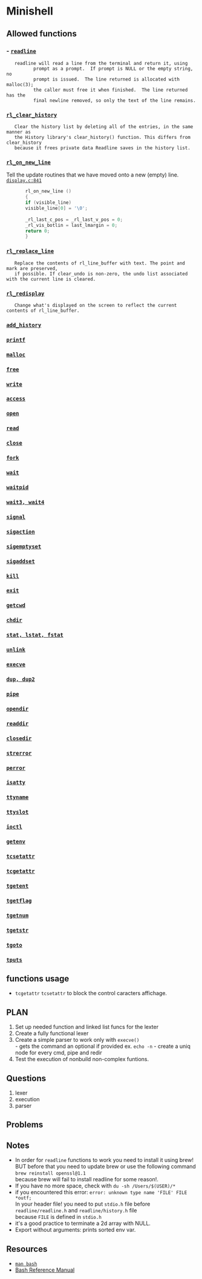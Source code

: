 # Minishell

## Allowed functions
### - [`readline`](https://man7.org/linux/man-pages/man3/readline.3.html)
       readline will read a line from the terminal and return it, using
              prompt as a prompt.  If prompt is NULL or the empty string, no
              prompt is issued.  The line returned is allocated with malloc(3);
              the caller must free it when finished.  The line returned has the
              final newline removed, so only the text of the line remains.
### [`rl_clear_history`](https://tiswww.case.edu/php/chet/readline/readline.html#:~:text=Function%3A%20void-,rl_clear_history,-(void))
       Clear the history list by deleting all of the entries, in the same manner as
       the History library's clear_history() function. This differs from clear_history
       because it frees private data Readline saves in the history list.
### [`rl_on_new_line`](https://tiswww.case.edu/php/chet/readline/readline.html#:~:text=Function%3A%20int-,rl_on_new_line,-(void))
Tell the update routines that we have moved onto a new (empty) line. [`display.c:841`](https://fossies.org/dox/fudgit_2.42beta/display_8c_source.html)
```c 
       rl_on_new_line ()
       {
       if (visible_line)
       visible_line[0] = '\0';
       
       _rl_last_c_pos = _rl_last_v_pos = 0;
       _rl_vis_botlin = last_lmargin = 0;
       return 0;
       }
```
### [`rl_replace_line`](https://tiswww.case.edu/php/chet/readline/readline.html#:~:text=Function%3A%20void-,rl_replace_line,-\(const%20char%20*text)
       Replace the contents of rl_line_buffer with text. The point and mark are preserved,
       if possible. If clear_undo is non-zero, the undo list associated with the current line is cleared.

### [`rl_redisplay`](https://tiswww.case.edu/php/chet/readline/readline.html#:~:text=Function%3A%20void-,rl_redisplay,-(void))
       Change what's displayed on the screen to reflect the current contents of rl_line_buffer.
    
### [`add_history`](https://tiswww.case.edu/php/chet/readline/readline.html#:~:text=you%20must%20call-,add_history(),-to%20save%20the)
### [`printf`](https://man7.org/linux/man-pages/man3/printf.3.html)
### [`malloc`](https://man7.org/linux/man-pages/man3/free.3.html)
### [`free`](https://man7.org/linux/man-pages/man3/free.3p.html)
### [`write`](https://man7.org/linux/man-pages/man2/write.2.html)
### [`access`](https://man7.org/linux/man-pages/man2/access.2.html)
### [`open`](https://man7.org/linux/man-pages/man2/open.2.html)
### [`read`](https://man7.org/linux/man-pages/man2/read.2.html)
### [`close`](https://man7.org/linux/man-pages/man2/close.2.html)
### [`fork`](https://man7.org/linux/man-pages/man2/fork.2.html)
### [`wait`](https://man7.org/linux/man-pages/man2/wait.2.html)
### [`waitpid`](https://man7.org/linux/man-pages/man3/waitpid.3p.html)
### [`wait3, wait4`](https://man7.org/linux/man-pages/man2/wait3.2.html)
### [`signal`](https://man7.org/linux/man-pages/man2/signal.2.html)
### [`sigaction`](https://man7.org/linux/man-pages/man2/sigaction.2.html)
### [`sigemptyset`](https://man7.org/linux/man-pages/man3/sigemptyset.3p.html)
### [`sigaddset`](https://man7.org/linux/man-pages/man3/sigaddset.3p.html)
### [`kill`](https://man7.org/linux/man-pages/man2/kill.2.html)
### [`exit`](https://man7.org/linux/man-pages/man3/exit.3.html)
### [`getcwd`](https://man7.org/linux/man-pages/man3/getcwd.3.html)
### [`chdir`](https://man7.org/linux/man-pages/man2/chdir.2.html)
### [`stat, lstat, fstat`](https://man7.org/linux/man-pages/man2/lstat.2.html)
### [`unlink`](https://man7.org/linux/man-pages/man2/unlink.2.html)
### [`execve`](https://man7.org/linux/man-pages/man2/execve.2.html)
### [`dup, dup2`](https://man7.org/linux/man-pages/man2/dup.2.html)
### [`pipe`](https://man7.org/linux/man-pages/man2/pipe.2.html)
### [`opendir`](https://man7.org/linux/man-pages/man3/opendir.3.html)
### [`readdir`](https://man7.org/linux/man-pages/man3/readdir.3.html)
### [`closedir`](https://man7.org/linux/man-pages/man3/closedir.3.html)
### [`strerror`](https://man7.org/linux/man-pages/man3/strerror.3.html)
### [`perror`](https://man7.org/linux/man-pages/man3/perror.3.html)
### [`isatty`](https://man7.org/linux/man-pages/man3/isatty.3.html)
### [`ttyname`](https://man7.org/linux/man-pages/man3/ttyname.3.html)
### [`ttyslot`](https://man7.org/linux/man-pages/man3/ttyslot.3.html)
### [`ioctl`](https://man7.org/linux/man-pages/man2/ioctl.2.html)
### [`getenv`](https://man7.org/linux/man-pages/man3/getenv.3.html)
### [`tcsetattr`](https://man7.org/linux/man-pages/man3/tcsetattr.3p.html)
### [`tcgetattr`](https://man7.org/linux/man-pages/man3/tcgetattr.3p.html)
### [`tgetent`](https://www.freebsd.org/cgi/man.cgi?query=tgetent&sektion=3&apropos=0&manpath=freebsd)
### [`tgetflag`](https://linux.die.net/man/3/tgetflag)
### [`tgetnum`](https://linux.die.net/man/3/tgetnum)
### [`tgetstr`](https://linux.die.net/man/3/tgetstr)
### [`tgoto`](https://linux.die.net/man/3/tgoto)
### [`tputs`](https://linux.die.net/man/3/tputs)

## functions usage
- `tcgetattr` `tcsetattr` to block the control caracters affichage.

## PLAN
1. Set up needed function and linked list funcs for the lexter
2. Create a fully functional lexer
3. Create a simple parser to work only with `execve()` \
       - gets the command an optional if provided ex. `echo -n`
       - create a uniq node for every cmd, pipe and redir
4. Test the execution of nonbuild non-complex funtions.

## Questions
1. lexer
2. execution
3. parser

## Problems


## Notes
- In order for `readline` functions to work you need to install it using brew!
       BUT before that you need to update brew or use the following command `brew reinstall openssl@1.1` \
       because brew will fail to install readline for some reason!.
- If you have no more space, check with `du -sh /Users/$(USER)/*`
- if you encountered this error: `error: unknown type name 'FILE'
  FILE *outf;` \
  In your header file! you need to put `stdio.h` file before `readline/readline.h` and `readline/history.h` file \
  because `FILE` is defined in `stdio.h`
- it's a good practice to terminate a 2d array with NULL.
- Export without arguments: prints sorted env var.


## Resources
- [`man bash`](https://www.man7.org/linux/man-pages/man1/bash.1.html)
- [Bash Reference Manual](https://www.gnu.org/software/bash/manual/bash.html)
